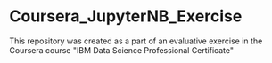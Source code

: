 # Coursera_JupyterNB_Exercise
This repository was created as a part of an evaluative exercise in the Coursera course "IBM Data Science Professional Certificate"
